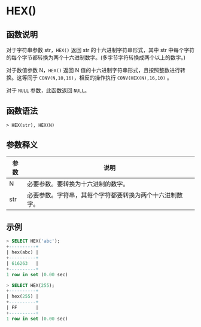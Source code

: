 # **HEX()**

## **函数说明**

对于字符串参数 str，`HEX()` 返回 str 的十六进制字符串形式，其中 str 中每个字符的每个字节都转换为两个十六进制数字。(多字节字符转换成两个以上的数字。)

对于数值参数 N，`HEX()` 返回 N 值的十六进制字符串形式，且按照整数进行转换。这等同于 `CONV(N,10,16)`，相反的操作执行 `CONV(HEX(N),16,10)` 。

对于 `NULL` 参数，此函数返回 `NULL`。

## **函数语法**

```
> HEX(str), HEX(N)
```

## **参数释义**

|  参数   | 说明 |
|  ----  | ----  |
| N | 必要参数。要转换为十六进制的数字。 |
| str | 必要参数。字符串，其每个字符都要转换为两个十六进制数字。 |

## **示例**

```SQL
> SELECT HEX('abc');
+----------+
| hex(abc) |
+----------+
| 616263   |
+----------+
1 row in set (0.00 sec)

> SELECT HEX(255);
+----------+
| hex(255) |
+----------+
| FF       |
+----------+
1 row in set (0.00 sec)
```
